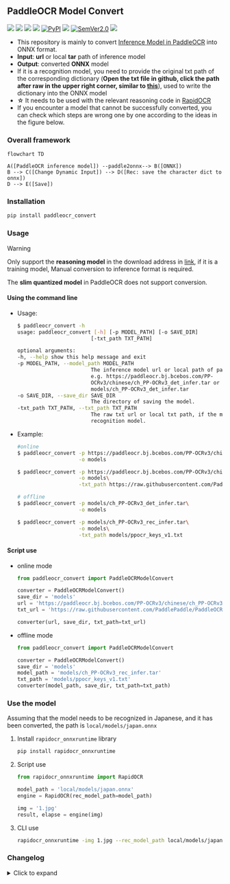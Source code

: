 ## PaddleOCR Model Convert
<p>
     <a href="https://huggingface.co/spaces/SWHL/PaddleOCRModelConverter" target="_blank"><img src="https://img.shields.io/badge/%F0%9F%A4%97 -Online Convert-blue"></a>
     <a href="https://www.modelscope.cn/studios/liekkas/PaddleOCRModelConverter/summary" target="_blank"><img src="https://img.shields.io/badge/ModelScope-Online Convert -blue"></a>
     <a href=""><img src="https://img.shields.io/badge/Python->=3.6,<3.12-aff.svg"></a>
     <a href=""><img src="https://img.shields.io/badge/OS-Linux%2C%20Win%2C%20Mac-pink.svg"></a>
     <a href="https://pypi.org/project/paddleocr_convert/"><img alt="PyPI" src="https://img.shields.io/pypi/v/paddleocr_convert"></a>
     <a href="https://pepy.tech/project/paddleocr_convert"><img src="https://static.pepy.tech/personalized-badge/paddleocr_convert?period=total&units=abbreviation&left_color=grey&right_color=blue&left_text=Downloads "></a>
    <a href="https://semver.org/"><img alt="SemVer2.0" src="https://img.shields.io/badge/SemVer-2.0-brightgreen"></a>
    <a href="https://github.com/psf/black"><img src="https://img.shields.io/badge/code%20style-black-000000.svg"></a>
</p>

- This repository is mainly to convert [Inference Model in PaddleOCR](https://github.com/PaddlePaddle/PaddleOCR/blob/release/2.6/doc/doc_ch/models_list.md) into ONNX format.
- **Input**: **url** or local **tar** path of inference model
- **Output**: converted **ONNX** model
- If it is a recognition model, you need to provide the original txt path of the corresponding dictionary (**Open the txt file in github, click the path after raw in the upper right corner, similar to [this](https://raw.githubusercontent.com/PaddlePaddle/PaddleOCR/release/2.6/ppocr/utils/ppocr_keys_v1.txt)**), used to write the dictionary into the ONNX model
- ☆ It needs to be used with the relevant reasoning code in [RapidOCR](https://github.com/RapidAI/RapidOCR)
- If you encounter a model that cannot be successfully converted, you can check which steps are wrong one by one according to the ideas in the figure below.


### Overall framework
```mermaid
flowchart TD

A([PaddleOCR inference model]) --paddle2onnx--> B([ONNX])
B --> C([Change Dynamic Input]) --> D([Rec: save the character dict to onnx])
D --> E([Save])
```

### Installation
```bash
pip install paddleocr_convert
```

### Usage
> [!WARNING]
>
> Only support the **reasoning model** in the download address in [link](https://github.com/PaddlePaddle/PaddleOCR/blob/release/2.6/doc/doc_ch/models_list.md), if it is a training model, Manual conversion to inference format is required.
>
> The **slim quantized model** in PaddleOCR does not support conversion.

#### Using the command line
- Usage:
    ```bash
    $ paddleocr_convert -h
    usage: paddleocr_convert [-h] [-p MODEL_PATH] [-o SAVE_DIR]
                            [-txt_path TXT_PATH]

    optional arguments:
    -h, --help show this help message and exit
    -p MODEL_PATH, --model_path MODEL_PATH
                            The inference model url or local path of paddleocr.
                            e.g. https://paddleocr.bj.bcebos.com/PP-
                            OCRv3/chinese/ch_PP-OCRv3_det_infer.tar or
                            models/ch_PP-OCRv3_det_infer.tar
    -o SAVE_DIR, --save_dir SAVE_DIR
                            The directory of saving the model.
    -txt_path TXT_PATH, --txt_path TXT_PATH
                            The raw txt url or local txt path, if the model is
                            recognition model.
    ```
- Example:
    ```bash
    #online
    $ paddleocr_convert -p https://paddleocr.bj.bcebos.com/PP-OCRv3/chinese/ch_PP-OCRv3_det_infer.tar \
                        -o models

    $ paddleocr_convert -p https://paddleocr.bj.bcebos.com/PP-OCRv3/chinese/ch_PP-OCRv3_rec_infer.tar\
                        -o models\
                        -txt_path https://raw.githubusercontent.com/PaddlePaddle/PaddleOCR/release/2.6/ppocr/utils/ppocr_keys_v1.txt

    # offline
    $ paddleocr_convert -p models/ch_PP-OCRv3_det_infer.tar\
                        -o models

    $ paddleocr_convert -p models/ch_PP-OCRv3_rec_infer.tar\
                        -o models\
                        -txt_path models/ppocr_keys_v1.txt
    ```

#### Script use
- online mode
    ```python
    from paddleocr_convert import PaddleOCRModelConvert

    converter = PaddleOCRModelConvert()
    save_dir = 'models'
    url = 'https://paddleocr.bj.bcebos.com/PP-OCRv3/chinese/ch_PP-OCRv3_rec_infer.tar'
    txt_url = 'https://raw.githubusercontent.com/PaddlePaddle/PaddleOCR/release/2.6/ppocr/utils/ppocr_keys_v1.txt'

    converter(url, save_dir, txt_path=txt_url)
    ```
- offline mode
    ```python
    from paddleocr_convert import PaddleOCRModelConvert

    converter = PaddleOCRModelConvert()
    save_dir = 'models'
    model_path = 'models/ch_PP-OCRv3_rec_infer.tar'
    txt_path = 'models/ppocr_keys_v1.txt'
    converter(model_path, save_dir, txt_path=txt_path)
    ```

### Use the model
Assuming that the model needs to be recognized in Japanese, and it has been converted, the path is `local/models/japan.onnx`

1. Install `rapidocr_onnxruntime` library
    ```bash
    pip install rapidocr_onnxruntime
    ```
2. Script use
    ```python
    from rapidocr_onnxruntime import RapidOCR

    model_path = 'local/models/japan.onnx'
    engine = RapidOCR(rec_model_path=model_path)

    img = '1.jpg'
    result, elapse = engine(img)
    ```
3. CLI use
    ```bash
    rapidocr_onnxruntime -img 1.jpg --rec_model_path local/models/japan.onnx
    ```

### Changelog

<details>
    <summary>Click to expand</summary>

- 2023-09-22 v0.0.17 update:
    - Improve the log when meets the error.
- 2023-07-27 v0.0.16 update:
   - Added the online conversion version of ModelScope.
   - Change python version from python 3.6 ~ 3.11.
- 2023-04-13 update:
   - Add online conversion program [link](https://huggingface.co/spaces/SWHL/PaddleOCRModelConverter)
- 2023-03-05 v0.0.4~7 update:
   - Support transliteration of local models and dictionaries
   - Optimize internal logic and error feedback
- 2023-02-28 v0.0.3 update:
   - Added setting to automatically change to dynamic input for models that are not dynamic input
- 2023-02-27 v0.0.2 update:
   - Encapsulate the conversion model code into a package, which is convenient for self-help model conversion
- 2022-08-15 v0.0.1 update:
   - Write the dictionary of the recognition model into the meta in the onnx model for subsequent distribution.

</details>
